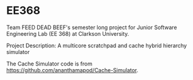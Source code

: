 # EE368
Team FEED DEAD BEEF's semester long project for Junior Software Engineering Lab (EE 368) at Clarkson University. 

Project Description: A multicore scratchpad and cache hybrid hierarchy simulator

The Cache Simulator code is from https://github.com/ananthamapod/Cache-Simulator.
